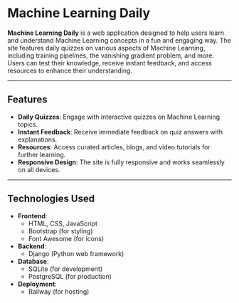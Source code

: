# Machine Learning Daily

<!--![Project Logo](https://via.placeholder.com/150)  Add a logo if you have one -->

**Machine Learning Daily** is a web application designed to help users learn and understand Machine Learning concepts in a fun and engaging way. The site features daily quizzes on various aspects of Machine Learning, including training pipelines, the vanishing gradient problem, and more. Users can test their knowledge, receive instant feedback, and access resources to enhance their understanding.

---

## Features

- **Daily Quizzes**: Engage with interactive quizzes on Machine Learning topics.
- **Instant Feedback**: Receive immediate feedback on quiz answers with explanations.
- **Resources**: Access curated articles, blogs, and video tutorials for further learning.
- **Responsive Design**: The site is fully responsive and works seamlessly on all devices.

---

## Technologies Used

- **Frontend**:
  - HTML, CSS, JavaScript
  - Bootstrap (for styling)
  - Font Awesome (for icons)
- **Backend**:
  - Django (Python web framework)
- **Database**:
  - SQLite (for development)
  - PostgreSQL (for production)
- **Deployment**:
  - Railway (for hosting)
